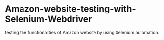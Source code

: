 # Amazon-website-testing-with-Selenium-Webdriver
testing the functionalities of Amazon website by using Selenium automation.
